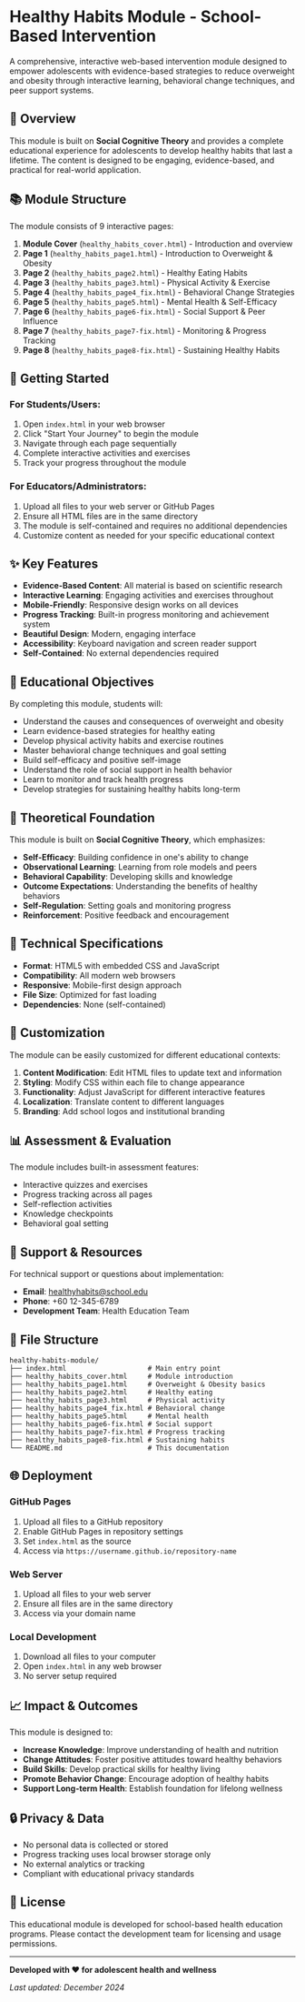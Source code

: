 # Healthy Habits Module - School-Based Intervention

A comprehensive, interactive web-based intervention module designed to empower adolescents with evidence-based strategies to reduce overweight and obesity through interactive learning, behavioral change techniques, and peer support systems.

## 🌟 Overview

This module is built on **Social Cognitive Theory** and provides a complete educational experience for adolescents to develop healthy habits that last a lifetime. The content is designed to be engaging, evidence-based, and practical for real-world application.

## 📚 Module Structure

The module consists of 9 interactive pages:

1. **Module Cover** (`healthy_habits_cover.html`) - Introduction and overview
2. **Page 1** (`healthy_habits_page1.html`) - Introduction to Overweight & Obesity
3. **Page 2** (`healthy_habits_page2.html`) - Healthy Eating Habits
4. **Page 3** (`healthy_habits_page3.html`) - Physical Activity & Exercise
5. **Page 4** (`healthy_habits_page4_fix.html`) - Behavioral Change Strategies
6. **Page 5** (`healthy_habits_page5.html`) - Mental Health & Self-Efficacy
7. **Page 6** (`healthy_habits_page6-fix.html`) - Social Support & Peer Influence
8. **Page 7** (`healthy_habits_page7-fix.html`) - Monitoring & Progress Tracking
9. **Page 8** (`healthy_habits_page8-fix.html`) - Sustaining Healthy Habits

## 🚀 Getting Started

### For Students/Users:
1. Open `index.html` in your web browser
2. Click "Start Your Journey" to begin the module
3. Navigate through each page sequentially
4. Complete interactive activities and exercises
5. Track your progress throughout the module

### For Educators/Administrators:
1. Upload all files to your web server or GitHub Pages
2. Ensure all HTML files are in the same directory
3. The module is self-contained and requires no additional dependencies
4. Customize content as needed for your specific educational context

## ✨ Key Features

- **Evidence-Based Content**: All material is based on scientific research
- **Interactive Learning**: Engaging activities and exercises throughout
- **Mobile-Friendly**: Responsive design works on all devices
- **Progress Tracking**: Built-in progress monitoring and achievement system
- **Beautiful Design**: Modern, engaging interface
- **Accessibility**: Keyboard navigation and screen reader support
- **Self-Contained**: No external dependencies required

## 🎯 Educational Objectives

By completing this module, students will:

- Understand the causes and consequences of overweight and obesity
- Learn evidence-based strategies for healthy eating
- Develop physical activity habits and exercise routines
- Master behavioral change techniques and goal setting
- Build self-efficacy and positive self-image
- Understand the role of social support in health behavior
- Learn to monitor and track health progress
- Develop strategies for sustaining healthy habits long-term

## 🧠 Theoretical Foundation

This module is built on **Social Cognitive Theory**, which emphasizes:

- **Self-Efficacy**: Building confidence in one's ability to change
- **Observational Learning**: Learning from role models and peers
- **Behavioral Capability**: Developing skills and knowledge
- **Outcome Expectations**: Understanding the benefits of healthy behaviors
- **Self-Regulation**: Setting goals and monitoring progress
- **Reinforcement**: Positive feedback and encouragement

## 📱 Technical Specifications

- **Format**: HTML5 with embedded CSS and JavaScript
- **Compatibility**: All modern web browsers
- **Responsive**: Mobile-first design approach
- **File Size**: Optimized for fast loading
- **Dependencies**: None (self-contained)

## 🔧 Customization

The module can be easily customized for different educational contexts:

1. **Content Modification**: Edit HTML files to update text and information
2. **Styling**: Modify CSS within each file to change appearance
3. **Functionality**: Adjust JavaScript for different interactive features
4. **Localization**: Translate content to different languages
5. **Branding**: Add school logos and institutional branding

## 📊 Assessment & Evaluation

The module includes built-in assessment features:

- Interactive quizzes and exercises
- Progress tracking across all pages
- Self-reflection activities
- Knowledge checkpoints
- Behavioral goal setting

## 🤝 Support & Resources

For technical support or questions about implementation:

- **Email**: healthyhabits@school.edu
- **Phone**: +60 12-345-6789
- **Development Team**: Health Education Team

## 📄 File Structure

```
healthy-habits-module/
├── index.html                    # Main entry point
├── healthy_habits_cover.html     # Module introduction
├── healthy_habits_page1.html     # Overweight & Obesity basics
├── healthy_habits_page2.html     # Healthy eating
├── healthy_habits_page3.html     # Physical activity
├── healthy_habits_page4_fix.html # Behavioral change
├── healthy_habits_page5.html     # Mental health
├── healthy_habits_page6-fix.html # Social support
├── healthy_habits_page7-fix.html # Progress tracking
├── healthy_habits_page8-fix.html # Sustaining habits
└── README.md                     # This documentation
```

## 🌐 Deployment

### GitHub Pages
1. Upload all files to a GitHub repository
2. Enable GitHub Pages in repository settings
3. Set `index.html` as the source
4. Access via `https://username.github.io/repository-name`

### Web Server
1. Upload all files to your web server
2. Ensure all files are in the same directory
3. Access via your domain name

### Local Development
1. Download all files to your computer
2. Open `index.html` in any web browser
3. No server setup required

## 📈 Impact & Outcomes

This module is designed to:

- **Increase Knowledge**: Improve understanding of health and nutrition
- **Change Attitudes**: Foster positive attitudes toward healthy behaviors
- **Build Skills**: Develop practical skills for healthy living
- **Promote Behavior Change**: Encourage adoption of healthy habits
- **Support Long-term Health**: Establish foundation for lifelong wellness

## 🔒 Privacy & Data

- No personal data is collected or stored
- Progress tracking uses local browser storage only
- No external analytics or tracking
- Compliant with educational privacy standards

## 📝 License

This educational module is developed for school-based health education programs. Please contact the development team for licensing and usage permissions.

---

**Developed with ❤️ for adolescent health and wellness**

*Last updated: December 2024* 